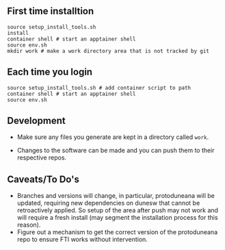 ## First time installtion
```
source setup_install_tools.sh
install
container shell # start an apptainer shell
source env.sh
mkdir work # make a work directory area that is not tracked by git
```

## Each time you login
```
source setup_install_tools.sh # add container script to path
container shell # start an apptainer shell
source env.sh
```

## Development
- Make sure any files you generate are kept in a directory called `work`.

- Changes to the software can be made and you can push them to their respective repos.

## Caveats/To Do's
- Branches and versions will change, in particular, protoduneana will be updated, requiring new dependencies on dunesw that cannot be retroactively applied. So setup of the area after push may not work and will require a fresh install (may segment the installation process for this reason). 
- Figure out a mechanism to get the correct version of the protoduneana repo to ensure FTI works without intervention. 